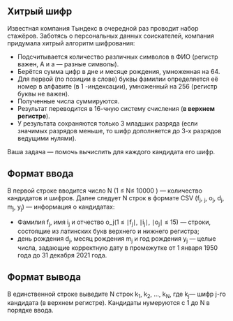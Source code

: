 ## Хитрый шифр
Известная компания Тындекс в очередной раз проводит набор стажёров.
Заботясь о персональных данных соискателей, компания придумала хитрый 
алгоритм шифрования:
* Подсчитывается количество различных символов в ФИО (регистр важен, А и а — 
разные символы).
* Берётся сумма цифр в дне и месяце рождения, умноженная на 64.
* Для первой (по позиции в слове) буквы фамилии определяется её номер в алфавите (в
1 -индексации), умноженный на 256 (регистр буквы не важен).
* Полученные числа суммируются.
* Результат переводится в 16-чную систему счисления (**в верхнем регистре**).
* У результата сохраняются только 3 младших разряда (если значимых разрядов 
меньше, то шифр дополняется до 3-х разрядов ведущими нулями).

Ваша задача — помочь вычислить для каждого кандидата его шифр.

## Формат ввода
В первой строке вводится число N (1 ≤ N≤ 10000 ) — количество кандидатов и шифров.
Далее следует N строк в формате CSV 
(f<sub>j</sub>, <sub>j</sub>, o<sub>j</sub>, d<sub>j</sub>, m<sub>j</sub>, y<sub>j</sub>) — информация о кандидатах:

* Фамилия f<sub>j</sub>, имя i<sub>j</sub> и отчество o_j(1 ≤ ∣f<sub>j</sub>∣, ∣i<sub>j</sub>∣, ∣o<sub>j</sub>∣ ≤ 15) — строки, состоящие из
латинских букв верхнего и нижнего регистра;
* день рождения d<sub>j</sub>, месяц рождения m<sub>j</sub> и год рождения y<sub>j</sub> — целые числа, задающие 
корректную дату в промежутке от 1 января 1950 года до 31 декабря 2021 года.

## Формат вывода
В единственной строке выведите N строк k<sub>1</sub>, k<sub>2</sub>, ..., k<sub>N</sub>, где k<sub>j</sub>— шифр j-го кандидата (в 
верхнем регистре). Кандидаты нумеруются с 1 до N в порядке ввода.
